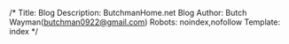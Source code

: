 /*
Title: Blog
Description: ButchmanHome.net Blog
Author: Butch Wayman(butchman0922@gmail.com)
Robots: noindex,nofollow
Template: index
*/
